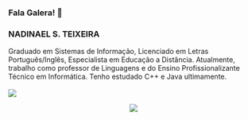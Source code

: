 ### Fala Galera! 👋

### NADINAEL S. TEIXEIRA
Graduado em Sistemas de Informação, Licenciado em Letras Português/Inglês, Especialista em Educação a Distância.
Atualmente, trabalho como professor de Linguagens e do Ensino Profissionalizante Técnico em Informática.
Tenho estudado C++ e Java ultimamente.
<br>
<br>
![](https://komarev.com/ghpvc/?username=nadinael)

<div align="center">
<img src="https://github-readme-stats.vercel.app/api?username=nadinael&show_icons=true&theme=shades-of-purple" >

</div>
